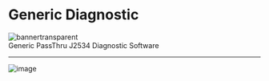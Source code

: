 # Generic Diagnostic  
![bannertransparent](https://github.com/user-attachments/assets/6dad26e9-37bd-4ad4-a4cc-c1cd86a6851a)  
Generic PassThru J2534 Diagnostic Software

***
![image](https://github.com/user-attachments/assets/c43cbd55-5c05-4653-8ea9-c111af294497)

